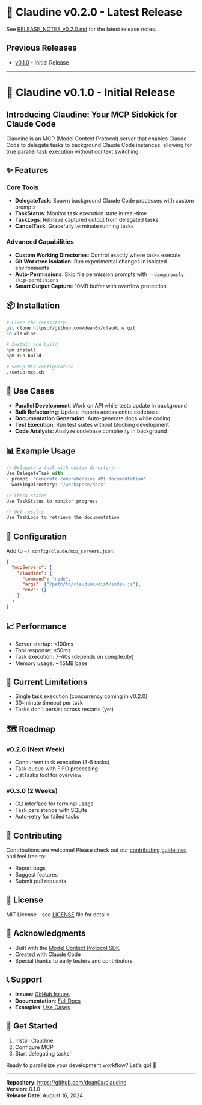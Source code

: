 # 🚀 Claudine v0.2.0 - Latest Release

See [RELEASE_NOTES_v0.2.0.md](./RELEASE_NOTES_v0.2.0.md) for the latest release notes.

## Previous Releases
- [v0.1.0](./RELEASE_NOTES_v0.1.0.md) - Initial Release

---

# 🚀 Claudine v0.1.0 - Initial Release

## Introducing Claudine: Your MCP Sidekick for Claude Code

Claudine is an MCP (Model Context Protocol) server that enables Claude Code to delegate tasks to background Claude Code instances, allowing for true parallel task execution without context switching.

## ✨ Features

### Core Tools
- **DelegateTask**: Spawn background Claude Code processes with custom prompts
- **TaskStatus**: Monitor task execution state in real-time
- **TaskLogs**: Retrieve captured output from delegated tasks
- **CancelTask**: Gracefully terminate running tasks

### Advanced Capabilities
- **Custom Working Directories**: Control exactly where tasks execute
- **Git Worktree Isolation**: Run experimental changes in isolated environments
- **Auto-Permissions**: Skip file permission prompts with `--dangerously-skip-permissions`
- **Smart Output Capture**: 10MB buffer with overflow protection

## 📦 Installation

```bash
# Clone the repository
git clone https://github.com/dean0x/claudine.git
cd claudine

# Install and build
npm install
npm run build

# Setup MCP configuration
./setup-mcp.sh
```

## 🎯 Use Cases

- **Parallel Development**: Work on API while tests update in background
- **Bulk Refactoring**: Update imports across entire codebase
- **Documentation Generation**: Auto-generate docs while coding
- **Test Execution**: Run test suites without blocking development
- **Code Analysis**: Analyze codebase complexity in background

## 📊 Example Usage

```javascript
// Delegate a task with custom directory
Use DelegateTask with:
- prompt: "Generate comprehensive API documentation"
- workingDirectory: "/workspace/docs"

// Check status
Use TaskStatus to monitor progress

// Get results
Use TaskLogs to retrieve the documentation
```

## 🔧 Configuration

Add to `~/.config/claude/mcp_servers.json`:

```json
{
  "mcpServers": {
    "claudine": {
      "command": "node",
      "args": ["/path/to/claudine/dist/index.js"],
      "env": {}
    }
  }
}
```

## 📈 Performance

- Server startup: <100ms
- Tool response: <50ms
- Task execution: 7-40s (depends on complexity)
- Memory usage: ~45MB base

## 🚦 Current Limitations

- Single task execution (concurrency coming in v0.2.0)
- 30-minute timeout per task
- Tasks don't persist across restarts (yet)

## 🗺️ Roadmap

### v0.2.0 (Next Week)
- Concurrent task execution (3-5 tasks)
- Task queue with FIFO processing
- ListTasks tool for overview

### v0.3.0 (2 Weeks)
- CLI interface for terminal usage
- Task persistence with SQLite
- Auto-retry for failed tasks

## 🤝 Contributing

Contributions are welcome! Please check out our [contributing guidelines](./CONTRIBUTING.md) and feel free to:
- Report bugs
- Suggest features
- Submit pull requests

## 📝 License

MIT License - see [LICENSE](./LICENSE) file for details

## 🙏 Acknowledgments

- Built with the [Model Context Protocol SDK](https://modelcontextprotocol.io)
- Created with Claude Code
- Special thanks to early testers and contributors

## 📞 Support

- **Issues**: [GitHub Issues](https://github.com/dean0x/claudine/issues)
- **Documentation**: [Full Docs](./docs/)
- **Examples**: [Use Cases](./examples/use-cases.md)

## 🎉 Get Started

1. Install Claudine
2. Configure MCP
3. Start delegating tasks!

Ready to parallelize your development workflow? Let's go! 🚀

---

**Repository**: https://github.com/dean0x/claudine  
**Version**: 0.1.0  
**Release Date**: August 16, 2024